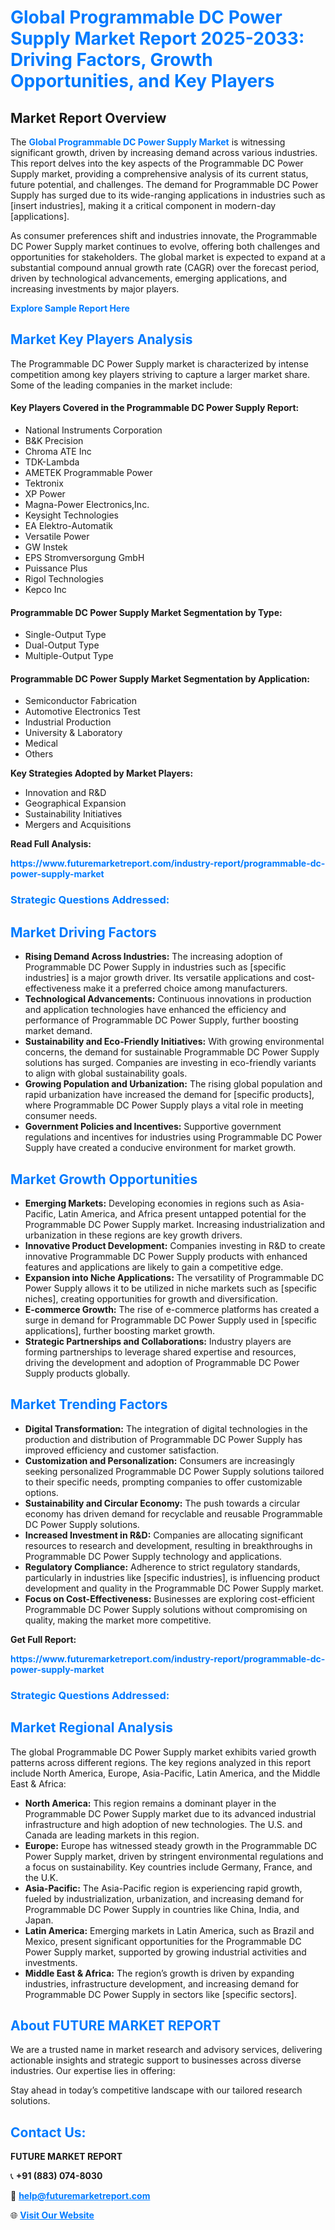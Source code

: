 <h1 style="color: #007BFF;">Global Programmable DC Power Supply Market Report 2025-2033: Driving Factors, Growth Opportunities, and Key Players</h1>

<section id="overview">
<h2>Market Report Overview</h2>
<p>The <a href="https://www.futuremarketreport.com/industry-report/programmable-dc-power-supply-market" style="color: #007BFF; text-decoration: none;"><strong>Global Programmable DC Power Supply Market</strong></a> is witnessing significant growth, driven by increasing demand across various industries. This report delves into the key aspects of the Programmable DC Power Supply market, providing a comprehensive analysis of its current status, future potential, and challenges. The demand for Programmable DC Power Supply has surged due to its wide-ranging applications in industries such as [insert industries], making it a critical component in modern-day [applications].</p>
<p>As consumer preferences shift and industries innovate, the Programmable DC Power Supply market continues to evolve, offering both challenges and opportunities for stakeholders. The global market is expected to expand at a substantial compound annual growth rate (CAGR) over the forecast period, driven by technological advancements, emerging applications, and increasing investments by major players.</p>
</section>

<section id="overview">
<p><a href="https://www.futuremarketreport.com/request-sample/reportId=115344" style="color: #007BFF; text-decoration: none;"><strong>Explore Sample Report Here</strong></a></p>
</section>

<section id="key-players">
<h2 style="color: #007BFF;">Market Key Players Analysis</h2>
<p>The Programmable DC Power Supply market is characterized by intense competition among key players striving to capture a larger market share. Some of the leading companies in the market include:</p>
<h4>Key Players Covered in the Programmable DC Power Supply Report:</h4>
<ul><li>National Instruments Corporation</li><li>B&amp;K Precision</li><li>Chroma ATE Inc</li><li>TDK-Lambda</li><li>AMETEK Programmable Power</li><li>Tektronix</li><li>XP Power</li><li>Magna-Power Electronics,Inc.</li><li>Keysight Technologies</li><li>EA Elektro-Automatik</li><li>Versatile Power</li><li>GW Instek</li><li>EPS Stromversorgung GmbH</li><li>Puissance Plus</li><li>Rigol Technologies</li><li>Kepco Inc</li></ul>
<h4>Programmable DC Power Supply Market Segmentation by Type:</h4>
<ul><li>Single-Output Type</li><li>Dual-Output Type</li><li>Multiple-Output Type</li></ul>

<h4>Programmable DC Power Supply Market Segmentation by Application:</h4>
<ul><li>Semiconductor Fabrication</li><li>Automotive Electronics Test</li><li>Industrial Production</li><li>University &amp; Laboratory</li><li>Medical</li><li>Others</li></ul>
<p><strong>Key Strategies Adopted by Market Players:</strong></p>
<ul>
<li>Innovation and R&D</li>
<li>Geographical Expansion</li>
<li>Sustainability Initiatives</li>
<li>Mergers and Acquisitions</li>
</ul>
</section>

<section>
<p><strong>Read Full Analysis: </strong></p><a href="https://www.futuremarketreport.com/industry-report/programmable-dc-power-supply-market" style="color: #007BFF; text-decoration: none;"><strong>https://www.futuremarketreport.com/industry-report/programmable-dc-power-supply-market</strong></a>
<h3 style="color: #007BFF;">Strategic Questions Addressed:</h3>
</section>

<section id="driving-factors">
<h2 style="color: #007BFF;">Market Driving Factors</h2>
<ul>
<li><strong>Rising Demand Across Industries:</strong> The increasing adoption of Programmable DC Power Supply in industries such as [specific industries] is a major growth driver. Its versatile applications and cost-effectiveness make it a preferred choice among manufacturers.</li>
<li><strong>Technological Advancements:</strong> Continuous innovations in production and application technologies have enhanced the efficiency and performance of Programmable DC Power Supply, further boosting market demand.</li>
<li><strong>Sustainability and Eco-Friendly Initiatives:</strong> With growing environmental concerns, the demand for sustainable Programmable DC Power Supply solutions has surged. Companies are investing in eco-friendly variants to align with global sustainability goals.</li>
<li><strong>Growing Population and Urbanization:</strong> The rising global population and rapid urbanization have increased the demand for [specific products], where Programmable DC Power Supply plays a vital role in meeting consumer needs.</li>
<li><strong>Government Policies and Incentives:</strong> Supportive government regulations and incentives for industries using Programmable DC Power Supply have created a conducive environment for market growth.</li>
</ul>
</section>

<section id="growth-opportunities">
<h2 style="color: #007BFF;">Market Growth Opportunities</h2>
<ul>
<li><strong>Emerging Markets:</strong> Developing economies in regions such as Asia-Pacific, Latin America, and Africa present untapped potential for the Programmable DC Power Supply market. Increasing industrialization and urbanization in these regions are key growth drivers.</li>
<li><strong>Innovative Product Development:</strong> Companies investing in R&D to create innovative Programmable DC Power Supply products with enhanced features and applications are likely to gain a competitive edge.</li>
<li><strong>Expansion into Niche Applications:</strong> The versatility of Programmable DC Power Supply allows it to be utilized in niche markets such as [specific niches], creating opportunities for growth and diversification.</li>
<li><strong>E-commerce Growth:</strong> The rise of e-commerce platforms has created a surge in demand for Programmable DC Power Supply used in [specific applications], further boosting market growth.</li>
<li><strong>Strategic Partnerships and Collaborations:</strong> Industry players are forming partnerships to leverage shared expertise and resources, driving the development and adoption of Programmable DC Power Supply products globally.</li>
</ul>
</section>

<section id="trending-factors">
<h2 style="color: #007BFF;">Market Trending Factors</h2>
<ul>
<li><strong>Digital Transformation:</strong> The integration of digital technologies in the production and distribution of Programmable DC Power Supply has improved efficiency and customer satisfaction.</li>
<li><strong>Customization and Personalization:</strong> Consumers are increasingly seeking personalized Programmable DC Power Supply solutions tailored to their specific needs, prompting companies to offer customizable options.</li>
<li><strong>Sustainability and Circular Economy:</strong> The push towards a circular economy has driven demand for recyclable and reusable Programmable DC Power Supply solutions.</li>
<li><strong>Increased Investment in R&D:</strong> Companies are allocating significant resources to research and development, resulting in breakthroughs in Programmable DC Power Supply technology and applications.</li>
<li><strong>Regulatory Compliance:</strong> Adherence to strict regulatory standards, particularly in industries like [specific industries], is influencing product development and quality in the Programmable DC Power Supply market.</li>
<li><strong>Focus on Cost-Effectiveness:</strong> Businesses are exploring cost-efficient Programmable DC Power Supply solutions without compromising on quality, making the market more competitive.</li>
</ul>
</section>

<section>
<p><strong>Get Full Report: </strong></p><a href="https://www.futuremarketreport.com/industry-report/programmable-dc-power-supply-market" style="color: #007BFF; text-decoration: none;"><strong>https://www.futuremarketreport.com/industry-report/programmable-dc-power-supply-market</strong></a>
<h3 style="color: #007BFF;">Strategic Questions Addressed:</h3>
</section>


<section id="regional-analysis">
<h2 style="color: #007BFF;">Market Regional Analysis</h2>
<p>The global Programmable DC Power Supply market exhibits varied growth patterns across different regions. The key regions analyzed in this report include North America, Europe, Asia-Pacific, Latin America, and the Middle East & Africa:</p>
<ul>
<li><strong>North America:</strong> This region remains a dominant player in the Programmable DC Power Supply market due to its advanced industrial infrastructure and high adoption of new technologies. The U.S. and Canada are leading markets in this region.</li>
<li><strong>Europe:</strong> Europe has witnessed steady growth in the Programmable DC Power Supply market, driven by stringent environmental regulations and a focus on sustainability. Key countries include Germany, France, and the U.K.</li>
<li><strong>Asia-Pacific:</strong> The Asia-Pacific region is experiencing rapid growth, fueled by industrialization, urbanization, and increasing demand for Programmable DC Power Supply in countries like China, India, and Japan.</li>
<li><strong>Latin America:</strong> Emerging markets in Latin America, such as Brazil and Mexico, present significant opportunities for the Programmable DC Power Supply market, supported by growing industrial activities and investments.</li>
<li><strong>Middle East & Africa:</strong> The region’s growth is driven by expanding industries, infrastructure development, and increasing demand for Programmable DC Power Supply in sectors like [specific sectors].</li>
</ul>
</section>

<footer>
<h2 style="color: #007BFF;">About FUTURE MARKET REPORT</h2>
<p>We are a trusted name in market research and advisory services, delivering actionable insights and strategic support to businesses across diverse industries. Our expertise lies in offering:</p>

<p>Stay ahead in today’s competitive landscape with our tailored research solutions.</p>

<h2 style="color: #007BFF;">Contact Us:</h2>
<p><strong>FUTURE MARKET REPORT</strong></p>
<p>📞 <strong>+91 (883) 074-8030</strong></p>
<p>📧 <strong><a href="mailto:help@futuremarketreport.com" style="color: #007BFF;">help@futuremarketreport.com</a></strong></p>
<p>🌐 <strong><a href="https://www.futuremarketreport.com/" style="color: #007BFF;">Visit Our Website</a></strong></p>
</footer>